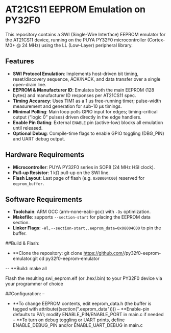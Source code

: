 # AT21CS11 EEPROM Emulation on PY32F0

This repository contains a SWI (Single-Wire Interface) EEPROM emulator for the AT21CS11 device, running on the PUYA PY32F0 microcontroller (Cortex-M0+ @ 24 MHz) using the LL (Low-Layer) peripheral library.

## Features

- **SWI Protocol Emulation**: Implements host-driven bit timing, reset/discovery sequence, ACK/NACK, and data transfer over a single open-drain line.  
- **EEPROM & Manufacturer ID**: Emulates both the main EEPROM (128 bytes) and manufacturer ID responses per AT21CS11 spec.  
- **Timing Accuracy**: Uses TIM1 as a 1 µs free-running timer; pulse-width measurement and generation for sub-10 µs timings.  
- **Minimal Polling**: Main loop polls GPIO input for edges; timing-critical output (“logic 0” pulses) driven directly in the edge handlers.  
- **Enable Pin Gating**: External `ENABLE` pin (active-low) blocks all emulation until released.  
- **Optional Debug**: Compile-time flags to enable GPIO toggling (DBG_PIN) and UART debug output.

## Hardware Requirements

- **Microcontroller**: PUYA PY32F0 series in SOP8 (24 MHz HSI clock).  
- **Pull-up Resistor**: 1 kΩ pull-up on the SWI line.  
- **Flash Layout**: Last page of flash (e.g. `0x08004C00`) reserved for `eeprom_buffer`.

## Software Requirements

- **Toolchain**: ARM GCC (arm-none-eabi-gcc) with `-Os` optimization.  
- **Makefile**: supports `--section-start` for placing the EEPROM data section.  
- **Linker Flags**: `-Wl,--section-start,.eeprom_data=0x08004C00` to pin the buffer.

##Build & Flash:

- **Clone the repository:
git clone https://github.com/<your-user>/py32f0-eeprom-emulator.git
cd py32f0-eeprom-emulator

-- **Build:
make all

Flash the resulting swi_eeprom.elf (or .hex/.bin) to your PY32F0 device via your programmer of choice

##Configuration: – 
- **To change EEPROM contents, edit eeprom_data.h (the buffer is tagged with attribute((section(".eeprom_data"))))
– **Enable-pin defaults to PA1; modify ENABLE_PIN/ENABLE_PORT in main.c if needed
– **To turn on debug toggling or UART prints, define ENABLE_DEBUG_PIN and/or ENABLE_UART_DEBUG in main.c
